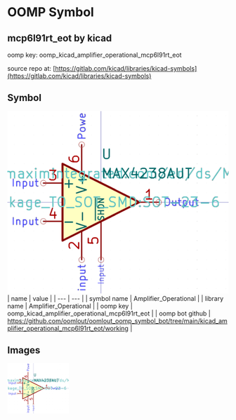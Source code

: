 # OOMP Symbol  
## mcp6l91rt_eot  by kicad  
  
oomp key: oomp_kicad_amplifier_operational_mcp6l91rt_eot  
  
source repo at: [https://gitlab.com/kicad/libraries/kicad-symbols](https://gitlab.com/kicad/libraries/kicad-symbols)  
## Symbol  
  
[![working.png](working_600.png)](working.png)  
| name | value | 
| --- | --- | 
| symbol name | Amplifier_Operational | 
| library name | Amplifier_Operational | 
| oomp key | oomp_kicad_amplifier_operational_mcp6l91rt_eot | 
| oomp bot github | https://github.com/oomlout/oomlout_oomp_symbol_bot/tree/main/kicad_amplifier_operational_mcp6l91rt_eot/working | 
## Images  
  
[![working.png](working_140.png)](working.png)  
